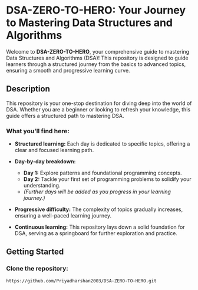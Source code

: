 # DSA-ZERO-TO-HERO: Your Journey to Mastering Data Structures and Algorithms

Welcome to **DSA-ZERO-TO-HERO**, your comprehensive guide to mastering Data Structures and Algorithms (DSA)! This repository is designed to guide learners through a structured journey from the basics to advanced topics, ensuring a smooth and progressive learning curve.

## Description

This repository is your one-stop destination for diving deep into the world of DSA. Whether you are a beginner or looking to refresh your knowledge, this guide offers a structured path to mastering DSA.

### What you'll find here:

- **Structured learning:** Each day is dedicated to specific topics, offering a clear and focused learning path.

- **Day-by-day breakdown:**
  - **Day 1:** Explore patterns and foundational programming concepts.
  - **Day 2:** Tackle your first set of programming problems to solidify your understanding.
  - *(Further days will be added as you progress in your learning journey.)*

- **Progressive difficulty:** The complexity of topics gradually increases, ensuring a well-paced learning journey.

- **Continuous learning:** This repository lays down a solid foundation for DSA, serving as a springboard for further exploration and practice.

## Getting Started

### Clone the repository:

```bash
https://github.com/Priyadharshan2003/DSA-ZERO-TO-HERO.git

